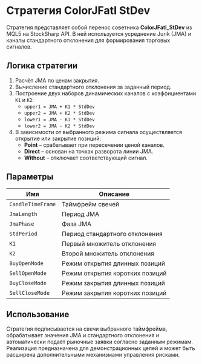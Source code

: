 # Стратегия ColorJFatl StDev

Стратегия представляет собой перенос советника **ColorJFatl_StDev** из MQL5 на StockSharp API. В ней используется усреднение Jurik (JMA) и каналы стандартного отклонения для формирования торговых сигналов.

## Логика стратегии

1. Расчёт JMA по ценам закрытия.
2. Вычисление стандартного отклонения за заданный период.
3. Построение двух наборов динамических каналов с коэффициентами `K1` и `K2`:
   - `upper1 = JMA + K1 * StdDev`
   - `upper2 = JMA + K2 * StdDev`
   - `lower1 = JMA - K1 * StdDev`
   - `lower2 = JMA - K2 * StdDev`
4. В зависимости от выбранного режима сигнала осуществляется открытие или закрытие позиций:
   - **Point** – срабатывает при пересечении ценой каналов.
   - **Direct** – основан на точках разворота линии JMA.
   - **Without** – отключает соответствующий сигнал.

## Параметры

| Имя | Описание |
|-----|----------|
| `CandleTimeFrame` | Таймфрейм свечей |
| `JmaLength` | Период JMA |
| `JmaPhase` | Фаза JMA |
| `StdPeriod` | Период стандартного отклонения |
| `K1` | Первый множитель отклонения |
| `K2` | Второй множитель отклонения |
| `BuyOpenMode` | Режим открытия длинных позиций |
| `SellOpenMode` | Режим открытия коротких позиций |
| `BuyCloseMode` | Режим закрытия длинных позиций |
| `SellCloseMode` | Режим закрытия коротких позиций |

## Использование

Стратегия подписывается на свечи выбранного таймфрейма, обрабатывает значения JMA и стандартного отклонения и автоматически подаёт рыночные заявки согласно заданным режимам. Реализация предназначена для демонстрационных целей и может быть расширена дополнительными механизмами управления рисками.

